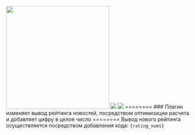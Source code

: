 <img style="width: 280px; height: 280px;" src="https://storea.ru/engine/skins/images/rating.png">
<img src="https://img.shields.io/badge/-DLE%2015.*-brightgreen">
<img src="https://img.shields.io/badge/-BETA Version 1.0-red">
========
### Плагин изменяет вывод рейтинга новостей, посредством оптимизации расчета и добавляет цифру в целое число
========
Вывод нового рейтинга осуществляется посредством добавления кода:
<code>{rating_nums}</code>
